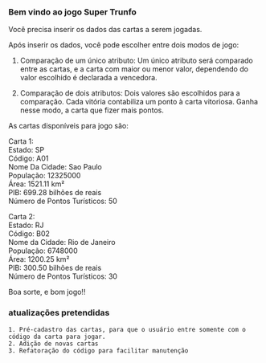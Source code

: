 ### Bem vindo ao jogo Super Trunfo ###

Você precisa inserir os dados das cartas a serem jogadas.

Após inserir os dados, você pode escolher entre dois modos de jogo:

1. Comparação de um único atributo: 
    Um único atributo será comparado entre as cartas, e a carta com maior ou menor valor, dependendo do valor escolhido é declarada a vencedora.

2. Comparação de dois atributos:
    Dois valores são escolhidos para a comparação. Cada vitória contabiliza um ponto à carta vitoriosa. Ganha nesse modo, a carta que fizer mais pontos.


As cartas disponíveis para jogo são:

Carta 1:  
    Estado: SP  
    Código: A01  
    Nome Da Cidade: Sao Paulo  
    População: 12325000  
    Área: 1521.11 km²  
    PIB: 699.28 bilhões de reais  
    Número de Pontos Turísticos: 50  

Carta 2:  
    Estado: RJ  
    Código: B02  
    Nome da Cidade: Rio de Janeiro  
    População: 6748000  
    Área: 1200.25 km²  
    PIB: 300.50 bilhões de reais  
    Número de Pontos Turísticos: 30  

Boa sorte, e bom jogo!!



### atualizações pretendidas ###
    1. Pré-cadastro das cartas, para que o usuário entre somente com o código da carta para jogar.
    2. Adição de novas cartas
    3. Refatoração do código para facilitar manutenção